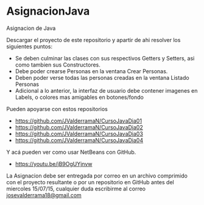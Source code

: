 # AsignacionJava
Asignacion de Java

Descargar el proyecto de este repositorio y apartir de ahi resolver los siguientes puntos:

* Se deben culminar las clases con sus respectivos Getters y Setters, asi como tambien sus Constructores.
* Debe poder crearse Personas en la ventana Crear Personas.
* Deben poder verse todas las personas creadas en la ventana Listado Personas
* Adicional a lo anterior, la interfaz de usuario debe contener imagenes en Labels, o colores mas amigables en botones/fondo

Pueden apoyarse con estos repositorios

* https://github.com/JValderramaN/CursoJavaDia01
* https://github.com/JValderramaN/CursoJavaDia02
* https://github.com/JValderramaN/CursoJavaDia03
* https://github.com/JValderramaN/CursoJavaDia04

Y acá pueden ver como usar NetBeans con GitHub.

* https://youtu.be/jB9OgUYjnvw

La Asignacion debe ser entregada por correo en un archivo comprimido con el proyecto resultante o por un repositorio en GitHub antes del miercoles 15/07/15, cualquier duda escribirme al correo josevalderrama18@gmail.com

